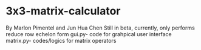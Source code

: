 # 3x3-matrix-calculator
By Marlon Pimentel and Jun Hua Chen
Still in beta, currently, only performs reduce row echelon form
gui.py- code for grahpical user interface
matrix.py- codes/logics for matrix operators
